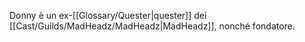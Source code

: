 Donny è un ex-[[Glossary/Quester|quester]] dei [[Cast/Guilds/MadHeadz/MadHeadz|MadHeadz]], nonché fondatore.